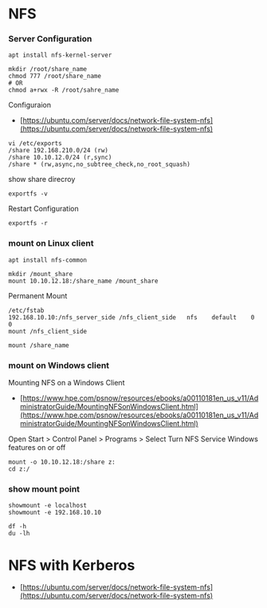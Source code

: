 # NFS

### Server Configuration
```
apt install nfs-kernel-server
```
```
mkdir /root/share_name
chmod 777 /root/share_name
# OR
chmod a+rwx -R /root/sahre_name
```
Configuraion
- [https://ubuntu.com/server/docs/network-file-system-nfs](https://ubuntu.com/server/docs/network-file-system-nfs)

```
vi /etc/exports
/share 192.168.210.0/24 (rw)
/share 10.10.12.0/24 (r,sync)
/share * (rw,async,no_subtree_check,no_root_squash)
```
show share direcroy
```
exportfs -v
```
Restart Configuration
```
exportfs -r
```

### mount on Linux client
```
apt install nfs-common
```
```
mkdir /mount_share
mount 10.10.12.18:/share_name /mount_share
```
Permanent Mount
```
/etc/fstab
192.168.10.10:/nfs_server_side /nfs_client_side   nfs    default    0    0
mount /nfs_client_side
```
```
mount /share_name
```
### mount on Windows client
Mounting NFS on a Windows Client
- [https://www.hpe.com/psnow/resources/ebooks/a00110181en_us_v11/AdministratorGuide/MountingNFSonWindowsClient.html](https://www.hpe.com/psnow/resources/ebooks/a00110181en_us_v11/AdministratorGuide/MountingNFSonWindowsClient.html)

Open Start > Control Panel > Programs > Select Turn NFS Service Windows features on or off

```
mount -o 10.10.12.18:/share z:
cd z:/
```

### show mount point
```
showmount -e localhost
showmount -e 192.168.10.10
```
```
df -h
du -lh
```

# NFS with Kerberos

- [https://ubuntu.com/server/docs/network-file-system-nfs](https://ubuntu.com/server/docs/network-file-system-nfs)
